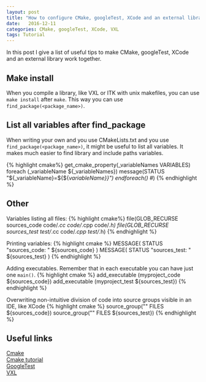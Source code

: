 ```yaml
---
layout: post
title: "How to configure CMake, googleTest, XCode and an external library to work together"
date:   2016-12-11
categories: CMake, googleTest, XCode, VXL
tags: Tutorial
---
```


In this post I give a list of useful tips to make CMake, googleTest, XCode and an external library work together.

## Make install

When you compile a library, like VXL or ITK with unix makefiles, you can use ``make install`` after ``make``. This way you can use ``find_package(<package_name>)``.

## List all variables after find_package
When writing your own and you use CMakeLists.txt and you use ``find_package(<package_name>)``, it might be useful to list all variables. It makes much easier to find library and include paths variables.

{% highlight cmake%}
get_cmake_property(_variableNames VARIABLES)
foreach (_variableName ${_variableNames})
  message(STATUS "${_variableName}=${${_variableName}}")
endforeach() #_)
{% endhighlight %}

## Other
Variables listing all files:
{% highlight cmake%}
file(GLOB_RECURSE sources_code code/*.cc code/*.cpp code/*.h)
file(GLOB_RECURSE sources_test test/*.cc code/*.cpp test/*.h)
{% endhighlight %}

Printing variables:
{% highlight cmake %}
MESSAGE( STATUS "sources_code:         " ${sources_code} )
MESSAGE( STATUS "sources_test:         " ${sources_test} )
{% endhighlight %}

Adding executables. Remember that in each executable you can have just one ``main()``.
{% highlight cmake %}
add_executable (myproject_code ${sources_code})
add_executable (myproject_test ${sources_test})
{% endhighlight %}

Overwriting non-intuitive division of code into source groups visible in an IDE, like XCode
{% highlight cmake %}
source_group("" FILES ${sources_code})
source_group("" FILES ${sources_test})
{% endhighlight %}

## Useful links

[Cmake](https://cmake.org)<br/>
[Cmake tutorial](https://cmake.org/cmake-tutorial/)<br/>
[GoogleTest](https://github.com/google/googletest)<br/>
[VXL](https://github.com/vxl/vxl)<br/>
